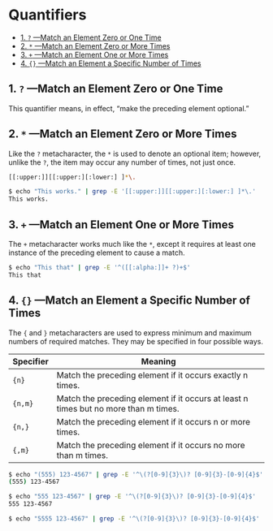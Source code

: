 # Quantifiers

<!-- TOC -->

- [1. `?` —Match an Element Zero or One Time](#1--match-an-element-zero-or-one-time)
- [2. `*` —Match an Element Zero or More Times](#2--match-an-element-zero-or-more-times)
- [3. `+` —Match an Element One or More Times](#3--match-an-element-one-or-more-times)
- [4. `{}` —Match an Element a Specific Number of Times](#4--match-an-element-a-specific-number-of-times)

<!-- /TOC -->

## 1. `?` —Match an Element Zero or One Time

This quantifier means, in effect, “make the preceding element optional.”

## 2. `*` —Match an Element Zero or More Times

Like the `?` metacharacter, the `*` is used to denote an optional item; however, unlike the `?`, the item may occur any number of times, not just once.

```bash
[[:upper:]][[:upper:][:lower:] ]*\.
```

```bash
$ echo "This works." | grep -E '[[:upper:]][[:upper:][:lower:] ]*\.'
This works.
```

## 3. `+` —Match an Element One or More Times

The `+` metacharacter works much like the `*`, except it requires at least one instance of the preceding element to cause a match.

```bash
$ echo "This that" | grep -E '^([[:alpha:]]+ ?)+$'
This that
```

## 4. `{}` —Match an Element a Specific Number of Times

The `{` and `}` metacharacters are used to express minimum and maximum numbers of required matches. They may be specified in four possible ways.

| Specifier | Meaning                                                      |
| --------- | ------------------------------------------------------------ |
| `{n}`     | Match the preceding element if it occurs exactly n times.    |
| `{n,m}`   | Match the preceding element if it occurs at least n times but no more than m times. |
| `{n,}`    | Match the preceding element if it occurs n or more times.    |
| `{,m}`    | Match the preceding element if it occurs no more than m times. |

```bash
$ echo "(555) 123-4567" | grep -E '^\(?[0-9]{3}\)? [0-9]{3}-[0-9]{4}$'
(555) 123-4567

$ echo "555 123-4567" | grep -E '^\(?[0-9]{3}\)? [0-9]{3}-[0-9]{4}$'
555 123-4567

$ echo "5555 123-4567" | grep -E '^\(?[0-9]{3}\)? [0-9]{3}-[0-9]{4}$'

```

